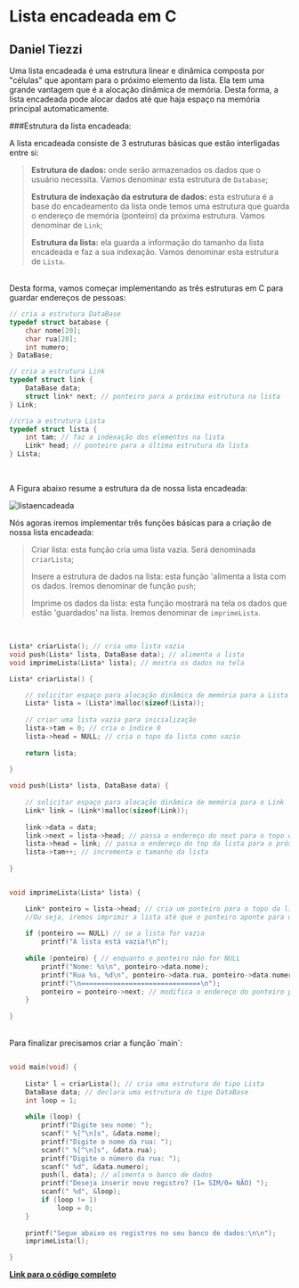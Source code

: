 # Lista encadeada em C

## Daniel Tiezzi


Uma lista encadeada é uma estrutura linear e dinâmica composta por "células" que apontam para o próximo elemento da lista. Ela tem uma grande vantagem que é a alocação dinâmica de memória. Desta forma, a lista encadeada pode alocar dados até que haja espaço na memória principal automaticamente.

###Estrutura da lista encadeada:

A lista encadeada consiste de 3 estruturas básicas que estão interligadas entre si:

>**Estrutura de dados:** onde serão armazenados os dados que o usuário necessita. Vamos denominar esta estrutura de `Database`;
> 
> **Estrutura de indexação da estrutura de dados:** esta estrutura é a base do encadeamento da lista onde temos uma estrutura que guarda o endereço de memória (ponteiro) da próxima estrutura. Vamos denominar de `Link`;
> 
> **Estrutura da lista:** ela guarda a informação do tamanho da lista encadeada e faz a sua indexação. Vamos denominar esta estrutura de `Lista`.

<br/>
Desta forma, vamos começar implementando as três estruturas em C para guardar endereços de pessoas:

```c
// cria a estrutura DataBase
typedef struct batabase {
	char nome[20];
	char rua[20];
	int numero;
} DataBase;

// cria a estrutura Link
typedef struct link {
	DataBase data;
	struct link* next; // ponteiro para a próxima estrutura na lista
} Link;

//cria a estrutura Lista
typedef struct lista {
	int tam; // faz a indexação dos elementos na lista
	Link* head; // ponteiro para a última estrutura da lista
} Lista;
```
<br/>

A Figura abaixo resume a estrutura da de nossa lista encadeada:

![listaencadeada](/Users/dtiezzi/C_Scripts/listaEncadeada.png)
<br/>

Nós agoras iremos implementar três funções básicas para a criação de nossa lista encadeada:

>Criar lista: esta função cria uma lista vazia. Será denominada `criarLista`;
>
>Insere a estrutura de dados na lista: esta função 'alimenta a lista com os dados. Iremos denominar de função `push`;
>
>Imprime os dados da lista: esta função mostrará na tela os dados que estão 'guardados' na lista. Iremos denominar de `imprimeLista`.

<br/>

```c
Lista* criarLista(); // cria uma lista vazia
void push(Lista* lista, DataBase data); // alimenta a lista
void imprimeLista(Lista* lista); // mostra os dados na tela

Lista* criarLista() {

	// solicitar espaço para alocação dinâmica de memória para a Lista
	Lista* lista = (Lista*)malloc(sizeof(Lista));
	
	// criar uma lista vazia para inicialização
	lista->tam = 0; // cria o índice 0
	lista->head = NULL; // cria o topo da lista como vazio
	
	return lista;
	
}

void push(Lista* lista, DataBase data) {
	
	// solicitar espaço para alocação dinâmica de memória para o Link
	Link* link = (Link*)malloc(sizeof(Link));
	
	link->data = data;
	link->next = lista->head; // passa o endereço do next para o topo da lista
	lista->head = link; // passa o endereço do top da lista para o próximo link
	lista->tam++; // incrementa o tamanho da lista
	
}


void imprimeLista(Lista* lista) {

	Link* ponteiro = lista->head; // cria um ponteiro para o topo da lista que é NULL.
	//Ou seja, iremos imprimir a lista até que o ponteiro aponte para um dado vazio
	
	if (ponteiro == NULL) // se a lista for vazia 
		printf("A lista está vazia!\n");
	
	while (ponteiro) { // enquanto o ponteiro não for NULL
		printf("Nome: %s\n", ponteiro->data.nome);
		printf("Rua %s, %d\n", ponteiro->data.rua, ponteiro->data.numero);
		printf("\n==============================\n");
		ponteiro = ponteiro->next; // modifica o endereço do ponteiro para o próximo dado
	}
	
}
```

<br/>
Para finalizar precisamos criar a função `main`:

```c

void main(void) {
	
	Lista* l = criarLista(); // cria uma estrutura do tipo Lista
	DataBase data; // declara uma estrutura do tipo DataBase
	int loop = 1;
	
	while (loop) {
		printf("Digite seu nome: ");
		scanf(" %[^\n]s", &data.nome);
		printf("Digite o nome da rua: ");
		scanf(" %[^\n]s", &data.rua);
		printf("Digite o número da rua: ");
		scanf(" %d", &data.numero);
		push(l, data); // alimenta o banco de dados
		printf("Deseja inserir novo registro? (1= SIM/0= NÃO) ");
		scanf(" %d", &loop);
		if (loop != 1)
			loop = 0;
	}
	
	printf("Segue abaixo os registros no seu banco de dados:\n\n");
	imprimeLista(l);

}	

```

[**Link para o código completo**](http://143.107.196.146:3000/listaEncadeada.c)
